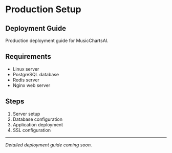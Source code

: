 # Production Setup

## Deployment Guide

Production deployment guide for MusicChartsAI.

## Requirements

- Linux server
- PostgreSQL database
- Redis server
- Nginx web server

## Steps

1. Server setup
2. Database configuration
3. Application deployment
4. SSL configuration

---

*Detailed deployment guide coming soon.*
